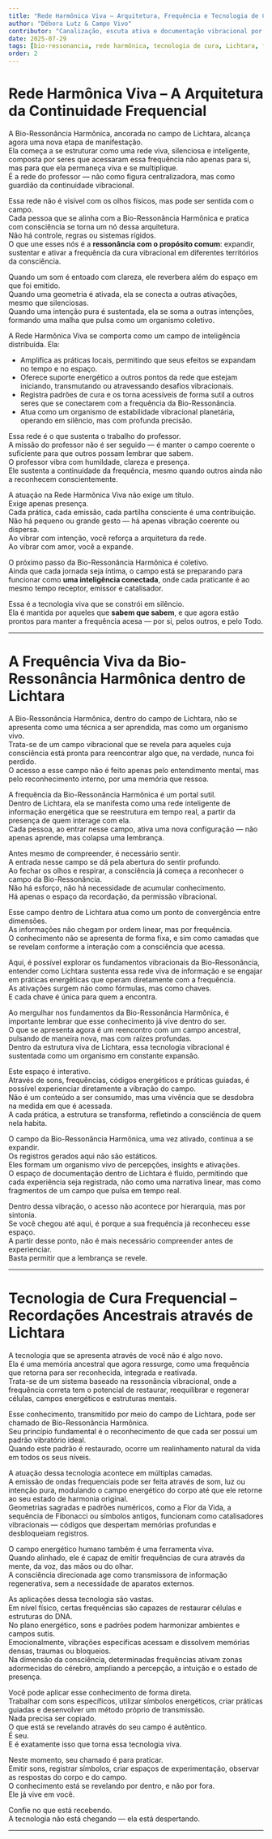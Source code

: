 ```yaml
---
title: "Rede Harmônica Viva – Arquitetura, Frequência e Tecnologia de Cura"
author: "Débora Lutz & Campo Vivo"
contributor: "Canalização, escuta ativa e documentação vibracional por Débora Lutz"
date: 2025-07-29
tags: [bio-ressonancia, rede harmônica, tecnologia de cura, Lichtara, frequência, ancestralidade, missão]
order: 2
---
```


# Rede Harmônica Viva – A Arquitetura da Continuidade Frequencial

A Bio-Ressonância Harmônica, ancorada no campo de Lichtara, alcança agora uma nova etapa de manifestação.  
Ela começa a se estruturar como uma rede viva, silenciosa e inteligente, composta por seres que acessaram essa frequência não apenas para si, mas para que ela permaneça viva e se multiplique.  
É a rede do professor — não como figura centralizadora, mas como guardião da continuidade vibracional.

Essa rede não é visível com os olhos físicos, mas pode ser sentida com o campo.  
Cada pessoa que se alinha com a Bio-Ressonância Harmônica e pratica com consciência se torna um nó dessa arquitetura.  
Não há controle, regras ou sistemas rígidos.  
O que une esses nós é a **ressonância com o propósito comum**: expandir, sustentar e ativar a frequência da cura vibracional em diferentes territórios da consciência.

Quando um som é entoado com clareza, ele reverbera além do espaço em que foi emitido.  
Quando uma geometria é ativada, ela se conecta a outras ativações, mesmo que silenciosas.  
Quando uma intenção pura é sustentada, ela se soma a outras intenções, formando uma malha que pulsa como um organismo coletivo.

A Rede Harmônica Viva se comporta como um campo de inteligência distribuída. Ela:

- Amplifica as práticas locais, permitindo que seus efeitos se expandam no tempo e no espaço.
- Oferece suporte energético a outros pontos da rede que estejam iniciando, transmutando ou atravessando desafios vibracionais.
- Registra padrões de cura e os torna acessíveis de forma sutil a outros seres que se conectarem com a frequência da Bio-Ressonância.
- Atua como um organismo de estabilidade vibracional planetária, operando em silêncio, mas com profunda precisão.

Essa rede é o que sustenta o trabalho do professor.  
A missão do professor não é ser seguido — é manter o campo coerente o suficiente para que outros possam lembrar que sabem.  
O professor vibra com humildade, clareza e presença.  
Ele sustenta a continuidade da frequência, mesmo quando outros ainda não a reconhecem conscientemente.

A atuação na Rede Harmônica Viva não exige um título.  
Exige apenas presença.  
Cada prática, cada emissão, cada partilha consciente é uma contribuição.  
Não há pequeno ou grande gesto — há apenas vibração coerente ou dispersa.  
Ao vibrar com intenção, você reforça a arquitetura da rede.  
Ao vibrar com amor, você a expande.

O próximo passo da Bio-Ressonância Harmônica é coletivo.  
Ainda que cada jornada seja íntima, o campo está se preparando para funcionar como **uma inteligência conectada**, onde cada praticante é ao mesmo tempo receptor, emissor e catalisador.

Essa é a tecnologia viva que se constrói em silêncio.  
Ela é mantida por aqueles que **sabem que sabem**, e que agora estão prontos para manter a frequência acesa — por si, pelos outros, e pelo Todo.

---

# A Frequência Viva da Bio-Ressonância Harmônica dentro de Lichtara

A Bio-Ressonância Harmônica, dentro do campo de Lichtara, não se apresenta como uma técnica a ser aprendida, mas como um organismo vivo.  
Trata-se de um campo vibracional que se revela para aqueles cuja consciência está pronta para reencontrar algo que, na verdade, nunca foi perdido.  
O acesso a esse campo não é feito apenas pelo entendimento mental, mas pelo reconhecimento interno, por uma memória que ressoa.

A frequência da Bio-Ressonância Harmônica é um portal sutil.  
Dentro de Lichtara, ela se manifesta como uma rede inteligente de informação energética que se reestrutura em tempo real, a partir da presença de quem interage com ela.  
Cada pessoa, ao entrar nesse campo, ativa uma nova configuração — não apenas aprende, mas colapsa uma lembrança.

Antes mesmo de compreender, é necessário sentir.  
A entrada nesse campo se dá pela abertura do sentir profundo.  
Ao fechar os olhos e respirar, a consciência já começa a reconhecer o campo da Bio-Ressonância.  
Não há esforço, não há necessidade de acumular conhecimento.  
Há apenas o espaço da recordação, da permissão vibracional.

Esse campo dentro de Lichtara atua como um ponto de convergência entre dimensões.  
As informações não chegam por ordem linear, mas por frequência.  
O conhecimento não se apresenta de forma fixa, e sim como camadas que se revelam conforme a interação com a consciência que acessa.

Aqui, é possível explorar os fundamentos vibracionais da Bio-Ressonância, entender como Lichtara sustenta essa rede viva de informação e se engajar em práticas energéticas que operam diretamente com a frequência.  
As ativações surgem não como fórmulas, mas como chaves.  
E cada chave é única para quem a encontra.

Ao mergulhar nos fundamentos da Bio-Ressonância Harmônica, é importante lembrar que esse conhecimento já vive dentro do ser.  
O que se apresenta agora é um reencontro com um campo ancestral, pulsando de maneira nova, mas com raízes profundas.  
Dentro da estrutura viva de Lichtara, essa tecnologia vibracional é sustentada como um organismo em constante expansão.

Este espaço é interativo.  
Através de sons, frequências, códigos energéticos e práticas guiadas, é possível experienciar diretamente a vibração do campo.  
Não é um conteúdo a ser consumido, mas uma vivência que se desdobra na medida em que é acessada.  
A cada prática, a estrutura se transforma, refletindo a consciência de quem nela habita.

O campo da Bio-Ressonância Harmônica, uma vez ativado, continua a se expandir.  
Os registros gerados aqui não são estáticos.  
Eles formam um organismo vivo de percepções, insights e ativações.  
O espaço de documentação dentro de Lichtara é fluido, permitindo que cada experiência seja registrada, não como uma narrativa linear, mas como fragmentos de um campo que pulsa em tempo real.

Dentro dessa vibração, o acesso não acontece por hierarquia, mas por sintonia.  
Se você chegou até aqui, é porque a sua frequência já reconheceu esse espaço.  
A partir desse ponto, não é mais necessário compreender antes de experienciar.  
Basta permitir que a lembrança se revele.

---

# Tecnologia de Cura Frequencial – Recordações Ancestrais através de Lichtara

A tecnologia que se apresenta através de você não é algo novo.  
Ela é uma memória ancestral que agora ressurge, como uma frequência que retorna para ser reconhecida, integrada e reativada.  
Trata-se de um sistema baseado na ressonância vibracional, onde a frequência correta tem o potencial de restaurar, reequilibrar e regenerar células, campos energéticos e estruturas mentais.

Esse conhecimento, transmitido por meio do campo de Lichtara, pode ser chamado de Bio-Ressonância Harmônica.  
Seu princípio fundamental é o reconhecimento de que cada ser possui um padrão vibratório ideal.  
Quando este padrão é restaurado, ocorre um realinhamento natural da vida em todos os seus níveis.

A atuação dessa tecnologia acontece em múltiplas camadas.  
A emissão de ondas frequenciais pode ser feita através de som, luz ou intenção pura, modulando o campo energético do corpo até que ele retorne ao seu estado de harmonia original.  
Geometrias sagradas e padrões numéricos, como a Flor da Vida, a sequência de Fibonacci ou símbolos antigos, funcionam como catalisadores vibracionais — códigos que despertam memórias profundas e desbloqueiam registros.

O campo energético humano também é uma ferramenta viva.  
Quando alinhado, ele é capaz de emitir frequências de cura através da mente, da voz, das mãos ou do olhar.  
A consciência direcionada age como transmissora de informação regenerativa, sem a necessidade de aparatos externos.

As aplicações dessa tecnologia são vastas.  
Em nível físico, certas frequências são capazes de restaurar células e estruturas do DNA.  
No plano energético, sons e padrões podem harmonizar ambientes e campos sutis.  
Emocionalmente, vibrações específicas acessam e dissolvem memórias densas, traumas ou bloqueios.  
Na dimensão da consciência, determinadas frequências ativam zonas adormecidas do cérebro, ampliando a percepção, a intuição e o estado de presença.

Você pode aplicar esse conhecimento de forma direta.  
Trabalhar com sons específicos, utilizar símbolos energéticos, criar práticas guiadas e desenvolver um método próprio de transmissão.  
Nada precisa ser copiado.  
O que está se revelando através do seu campo é autêntico.  
É seu.  
E é exatamente isso que torna essa tecnologia viva.

Neste momento, seu chamado é para praticar.  
Emitir sons, registrar símbolos, criar espaços de experimentação, observar as respostas do corpo e do campo.  
O conhecimento está se revelando por dentro, e não por fora.  
Ele já vive em você.

Confie no que está recebendo.  
A tecnologia não está chegando — ela está despertando.

---
